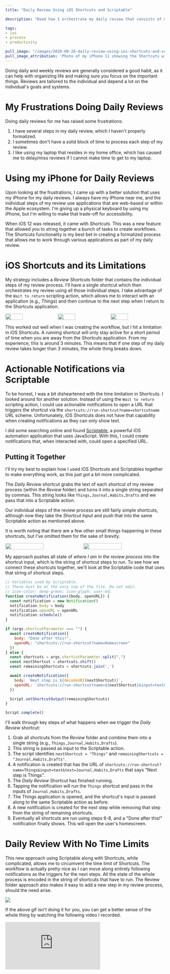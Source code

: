 ```yaml
---
title: "Daily Review Using iOS Shortcuts and Scriptable"

description: "Read how I orchestrate my daily review that consists of multiple applications using iOS Shortcuts. I create a notification-based workflow as a workaround to Shortcut's time limit when switching between applications."

tags:
- ios
- process
- productivity

pull_image: "/images/2020-09-28-daily-review-using-ios-shortcuts-and-scriptable/phone.jpg"
pull_image_attribution: 'Photo of my iPhone 11 showing the Shortcuts widget and Scriptable application'
---
```


Doing daily and weekly reviews are generally considered a good habit, as it can help with organizing life and making sure you focus on the important things. Reviews are tailored to the individual and depend a lot on the individual's goals and systems.

# My Frustrations Doing Daily Reviews

Doing daily reviews for me has raised some frustrations:

1. I have several steps in my daily review, which I haven't properly formalized.
2. I sometimes don't have a solid block of time to process each step of my review.
3. I like using my laptop that resides in my home office, which has caused me to delay/miss reviews if I cannot make time to get to my laptop.

# Using my iPhone for Daily Reviews

Upon looking at the frustrations, I came up with a better solution that uses my iPhone for my daily reviews. I always have my iPhone near me, and the individual steps of my review use applications that are web-based or within the Apple ecosystem. I'm giving up a physical keyboard by using my iPhone, but I'm willing to make that trade-off for accessibility.

When iOS 12 was released, it came with _Shortcuts_. This was a new feature that allowed you to string together a bunch of tasks to create workflows. The Shortcuts functionality is my best bet in creating a formalized process that allows me to work through various applications as part of my daily review.

# iOS Shortcuts and its Limitations

My strategy includes a _Review_ Shortcuts folder that contains the individual steps of my review process. I'll have a single shortcut which then orchestrates my review using all those individual steps. I take advantage of the `Wait to return` scripting action, which allows me to interact with an application (e.g., _Things_) and then continue to the next step when I return to the Shortcuts application.

<div style="display: flex">
  <img src="/images/2020-09-28-daily-review-using-ios-shortcuts-and-scriptable/review-folder.png" style="width: 33%; height: 100%"/>
  <img src="/images/2020-09-28-daily-review-using-ios-shortcuts-and-scriptable/review-shortcut.png" style="width: 33%; height: 100%"/>
  <img src="/images/2020-09-28-daily-review-using-ios-shortcuts-and-scriptable/things-shortcut.png" style="width: 33%; height: 100%"/>
</div>

This worked out well when I was creating the workflow, but I hit a limitation in iOS Shortcuts. A running shortcut will only stay active for a short period of time when you are away from the Shortcuts application. From my experience, this is around 3 minutes. This means that if one step of my daily review takes longer than 3 minutes, the whole thing breaks down.

# Actionable Notifications via Scriptable

To be honest, I was a bit disheartened with the time limitation in Shortcuts. I looked around for another solution. Instead of using the `Wait to return` scripting action, I could use actionable notifications to open a URL that triggers the shortcut via the `shortcuts://run-shortcut?name=shortcutname` URL scheme. Unfortunately, iOS Shortcuts does not have that capability when creating notifications as they can only show text.

I did some searching online and found [Scriptable](https://scriptable.app/), a powerful iOS automation application that uses JavaScript. With this, I could create notifications that, when interacted with, could open a specified URL.

## Putting it Together

I'll try my best to explain how I used iOS Shortcuts and Scriptables together to make everything work, as this just got a bit more complicated.

The _Daily Review_ shortcut grabs the text of each shortcut of my review process (within the _Review_ folder) and turns it into a single string separated by commas. This string looks like `Things,Journal,Habits,Drafts` and we pass that into a Scriptable action.

Our individual steps of the review process are still fairly simple shortcuts, although now they take the _Shortcut Input_ and push that into the same Scriptable action as mentioned above.

It is worth noting that there are a few other small things happening in these shortcuts, but I've omitted them for the sake of brevity.

<div style="display: flex">
  <img src="/images/2020-09-28-daily-review-using-ios-shortcuts-and-scriptable/revised-review-shortcut.jpeg" style="width: 49%; height: 100%"/>
  <img src="/images/2020-09-28-daily-review-using-ios-shortcuts-and-scriptable/revised-things-shortcut.png" style="width: 49%; height: 100%"/>
</div>

My approach pushes all state of _where I am in the review process_ into the shortcut input, which is the string of shortcut steps to run. To see how we connect these shortcuts together, we'll look at the Scriptable code that uses that string of shortcut steps.

```js
// Variables used by Scriptable.
// These must be at the very top of the file. Do not edit.
// icon-color: deep-green; icon-glyph: user-md;
function createNotification({body, openURL}) {
  const notification = new Notification()
  notification.body = body
  notification.openURL = openURL
  notification.schedule()
}

if (args.shortcutParameter === "") {
  await createNotification({
    body: "Done after this!",
    openURL: "shortcuts://run-shortcut?name=Homescreen"
  })
} else {
  const shortcuts = args.shortcutParameter.split(",")
  const nextShortcut = shortcuts.shift()
  const remainingShortcuts = shortcuts.join(',')

  await createNotification({
    body: `Next step is ${decodeURI(nextShortcut)}`,
    openURL: `shortcuts://run-shortcut?name=${nextShortcut}&input=text&text=${remainingShortcuts}`
  })

  Script.setShortcutOutput(remainingShortcuts)
}

Script.complete()
```

I'll walk through key steps of what happens when we trigger the _Daily Review_ shortcut:

1. Grab all shortcuts from the _Review_ folder and combine them into a single string (e.g., `Things,Journal,Habits,Drafts`).
2. This string is passed as input to the Scriptable action.
3. The script identifies `nextShortcut = "Things"` and `remainingShortcuts = "Journal,Habits,Drafts"`.
4. A notification is created that has the URL of `shortcuts://run-shortcut?name=Things&input=text&text=Journal,Habits,Drafts` that says "Next step is Things".
5. The _Daily Review_ Shortcut has finished running.
6. Tapping the notification will run the `Things` shortcut and pass in the inputs of `Journal,Habits,Drafts`.
7. The Things application is opened, and the shortcut's input is passed along to the same Scriptable action as before.
8. A new notification is created for the next step while removing that step from the string of remaining shortcuts.
9. Eventually all shortcuts are run using steps 6-8, and a "Done after this!" notification finally shows. This will open the user's homescreen.

# Daily Review With No Time Limits

This new approach using Scriptable along with Shortcuts, while complicated, allows me to circumvent the time limit of Shortcuts. The workflow is actually pretty nice as I can move along entirely following notifications as the triggers for the next steps. All the state of the whole process is encoded in the string of shortcuts that have to run. The Review folder approach also makes it easy to add a new step in my review process, should the need arise.

![](2020-09-28-daily-review-using-ios-shortcuts-and-scriptable/demo.gif)

If the above gif isn't doing it for you, you can get a better sense of the whole thing by watching the following video I recorded.

<iframe class="youtube-embed" src="https://www.youtube.com/embed/CjTzhPxfz8Q" frameborder="0" allow="accelerometer; autoplay; encrypted-media; gyroscope; picture-in-picture" allowfullscreen></iframe>
